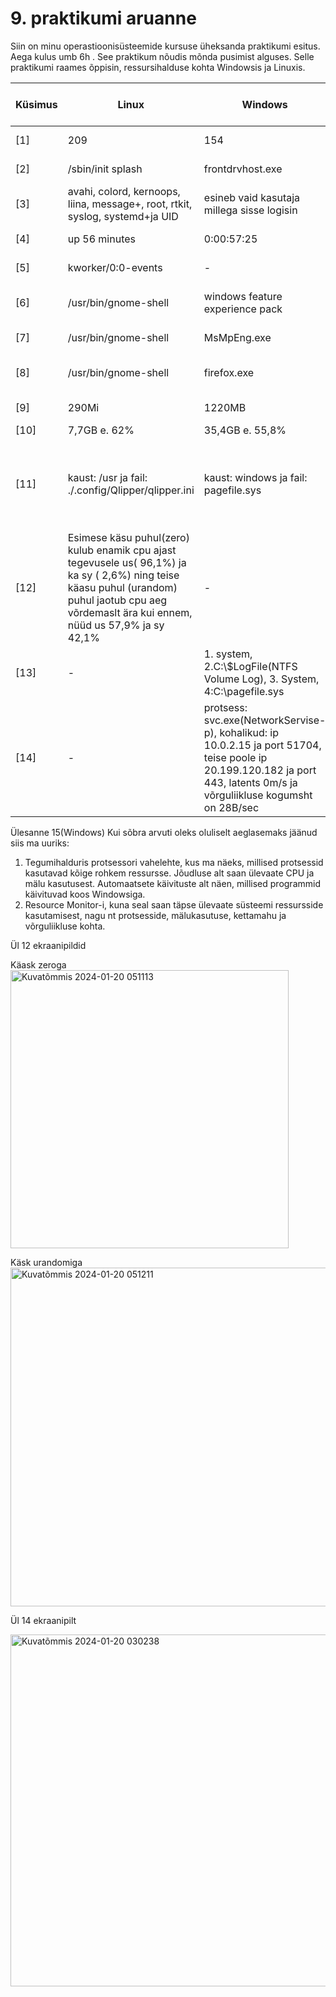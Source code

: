 # 9. praktikumi aruanne 

Siin on minu operastioonisüsteemide kursuse üheksanda praktikumi esitus. Aega kulus umb 6h . See praktikum nõudis mõnda pusimist alguses.
Selle praktikumi raames õppisin, ressursihalduse kohta Windowsis ja Linuxis.  <br />

| Küsimus                    | Linux        | Windows      | Linuxis kasutatud käsklus | Windowsis kasutatud tööriist |
|-----------------------------|--------------|--------------|---------------------------|-----------------------------|
| [1]                         | 209 | 154  | ps -A \| wc -l | tegumihaldur (task manager) -> jõudlus -> protsessid |
| [2]                         | /sbin/init splash    | frontdrvhost.exe | ps -aux --sort -pid \|tail -1      | process explorer -> time |
| [3]                         | avahi, colord, kernoops, liina, message+, root, rtkit, syslog, systemd+ja UID | esineb vaid kasutaja millega sisse logisin | ps -ef \|cut -d'' -f1\|sort \| uniq       | tegumihaldur -> users |
| [4]                         | up 56 minutes | 0:00:57:25  | uprime -p       | tegumihaldur -> jõudlus -> CPU -> tööaeg |
| [5]                         | kworker/0:0-events   | - | ps -ef --sort -start \| head -4       | windowsil puudub selline "tegevus" |
| [6]                         | /usr/bin/gnome-shell  | windows feature experience pack | htop -> f6 sort by -> percent_cpu       | [tegumihaldur -> rakenduste ajalugu -> protsessoriaeg |
| [7]                         | /usr/bin/gnome-shell  |  MsMpEng.exe  | htop -> f6 sort by -> VIRT    | resource monitor -> commit(CPU1 suurim)|
| [8]                         | /usr/bin/gnome-shell    | firefox.exe  | HTOP -> F6 SORT BY -> PERCENT_MEM | resource monitor -> working set |
| [9]                         | 290Mi  | 1220MB  | free -h | resource monitor -> physical memory(available) |
| [10]                        | 7,7GB e. 62% | 35,4GB e. 55,8% | df -h/ | WinDirStat -> c: -> atribuudid |
| [11]                        | kaust: /usr ja fail: ./.config/Qlipper/qlipper.ini | kaust: windows ja fail: pagefile.sys| fail:find -type f exec du -Sh {} + \| sort -rh  \| head -n 1,kaust:sudo du -ah /* \| sort -rh\| head -n1 | WinDirStat -> c: -> suurus, kaust on ka seal samas |
| [12]                        |Esimese käsu puhul(zero) kulub enamik cpu ajast tegevusele us( 96,1%) ja ka sy ( 2,6%) ning teise käasu puhul (urandom) puhul jaotub cpu aeg võrdemaslt ära kui ennem, nüüd us 57,9% ja sy 42,1%                    |  -  | juhendis kirjas | - |
| [13]                        | - | 1. system, 2.C:\\$LogFile(NTFS Volume Log), 3. System, 4:C:\pagefile.sys | - | resource monitor -> disk -> disk activity -> read(mõlemad)/write(mõlemad) |
| [14]                        | - | protsess: svc.exe(NetworkServise-p), kohalikud: ip 10.0.2.15 ja port 51704, teise poole ip  20.199.120.182 ja port 443, latents 0m/s ja võrguliikluse kogumsht on 28B/sec| - | resource monitor -> network |

Ülesanne 15(Windows)
Kui sõbra arvuti oleks oluliselt aeglasemaks jäänud siis ma uuriks:<br />
1. Tegumihalduris protsessori vahelehte, kus ma näeks, millised protsessid kasutavad kõige rohkem ressursse. Jõudluse alt saan ülevaate CPU ja mälu kasutusest. Automaatsete käivituste alt näen, millised programmid käivituvad koos Windowsiga.
2. Resource Monitor-i, kuna seal saan täpse ülevaate süsteemi ressursside kasutamisest, nagu nt protsesside, mälukasutuse, kettamahu ja võrguliikluse kohta.

Ül 12 ekraanipildid

Käask zeroga
<img width="445" alt="Kuvatõmmis 2024-01-20 051113" src="https://github.com/liinahoogand/OPS/assets/116062583/46e3a306-8428-465c-8b92-9b655d08f1be">

Käsk urandomiga
<img width="542" alt="Kuvatõmmis 2024-01-20 051211" src="https://github.com/liinahoogand/OPS/assets/116062583/1431d400-7dfe-4037-b343-f005994e1f95">


Ül 14 ekraanipilt

<img width="563" alt="Kuvatõmmis 2024-01-20 030238" src="https://github.com/liinahoogand/OPS/assets/116062583/b6b6051c-0636-482f-bfed-0c48f4719172">




